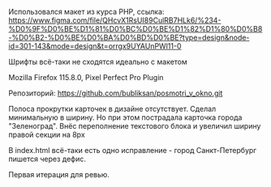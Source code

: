 Использовался макет из курса PHP, ссылка:
https://www.figma.com/file/QHcvX1RsUI89CulRB7HLk6/%234-%D0%9F%D0%BE%D1%81%D0%BC%D0%BE%D1%82%D1%80%D0%B8-%D0%B2-%D0%BE%D0%BA%D0%BD%D0%BE?type=design&node-id=301-143&mode=design&t=orrgx9UYAUnPWl11-0

Шрифты всё-таки не сходятся идеально с макетом

Mozilla Firefox 115.8.0, Pixel Perfect Pro Plugin

Репозиторий: https://github.com/bubliksan/posmotri_v_okno.git

Полоса прокрутки карточек в дизайне отсутствует. Сделал минимальную в ширину. Но при этом пострадала карточка города "Зеленоград". Внёс переполнение текстового блока и увеличил ширину правой секции на 8px

В index.html всё-таки есть одно исправление - город Санкт-Петербург пишется через дефис.

Первая итерация для ревью.